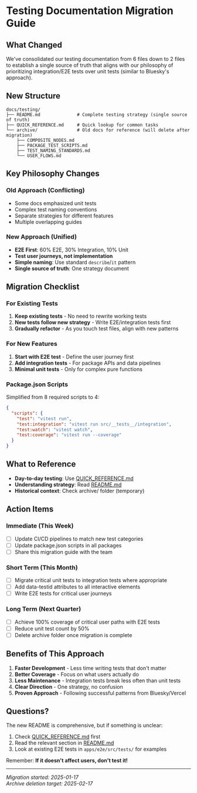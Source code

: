 # Testing Documentation Migration Guide

## What Changed

We've consolidated our testing documentation from 6 files down to 2 files to establish a single source of truth that aligns with our philosophy of prioritizing integration/E2E tests over unit tests (similar to Bluesky's approach).

## New Structure

```
docs/testing/
├── README.md              # Complete testing strategy (single source of truth)
├── QUICK_REFERENCE.md     # Quick lookup for common tasks
└── archive/               # Old docs for reference (will delete after migration)
    ├── COMPOSITE_NODES.md
    ├── PACKAGE_TEST_SCRIPTS.md  
    ├── TEST_NAMING_STANDARDS.md
    └── USER_FLOWS.md
```

## Key Philosophy Changes

### Old Approach (Conflicting)
- Some docs emphasized unit tests
- Complex test naming conventions  
- Separate strategies for different features
- Multiple overlapping guides

### New Approach (Unified)
- **E2E First**: 60% E2E, 30% Integration, 10% Unit
- **Test user journeys, not implementation**
- **Simple naming**: Use standard `describe`/`it` pattern
- **Single source of truth**: One strategy document

## Migration Checklist

### For Existing Tests

1. **Keep existing tests** - No need to rewrite working tests
2. **New tests follow new strategy** - Write E2E/integration tests first
3. **Gradually refactor** - As you touch test files, align with new patterns

### For New Features

1. **Start with E2E test** - Define the user journey first
2. **Add integration tests** - For package APIs and data pipelines
3. **Minimal unit tests** - Only for complex pure functions

### Package.json Scripts

Simplified from 8 required scripts to 4:

```json
{
  "scripts": {
    "test": "vitest run",
    "test:integration": "vitest run src/__tests__/integration",
    "test:watch": "vitest watch",
    "test:coverage": "vitest run --coverage"
  }
}
```

## What to Reference

- **Day-to-day testing**: Use [QUICK_REFERENCE.md](./QUICK_REFERENCE.md)
- **Understanding strategy**: Read [README.md](./README.md) 
- **Historical context**: Check archive/ folder (temporary)

## Action Items

### Immediate (This Week)
- [ ] Update CI/CD pipelines to match new test categories
- [ ] Update package.json scripts in all packages
- [ ] Share this migration guide with the team

### Short Term (This Month)
- [ ] Migrate critical unit tests to integration tests where appropriate
- [ ] Add data-testid attributes to all interactive elements
- [ ] Write E2E tests for critical user journeys

### Long Term (Next Quarter)
- [ ] Achieve 100% coverage of critical user paths with E2E tests
- [ ] Reduce unit test count by 50%
- [ ] Delete archive folder once migration is complete

## Benefits of This Approach

1. **Faster Development** - Less time writing tests that don't matter
2. **Better Coverage** - Focus on what users actually do
3. **Less Maintenance** - Integration tests break less often than unit tests
4. **Clear Direction** - One strategy, no confusion
5. **Proven Approach** - Following successful patterns from Bluesky/Vercel

## Questions?

The new README is comprehensive, but if something is unclear:

1. Check [QUICK_REFERENCE.md](./QUICK_REFERENCE.md) first
2. Read the relevant section in [README.md](./README.md)
3. Look at existing E2E tests in `apps/e2e/src/tests/` for examples

Remember: **If it doesn't affect users, don't test it!**

---

*Migration started: 2025-01-17*  
*Archive deletion target: 2025-02-17*